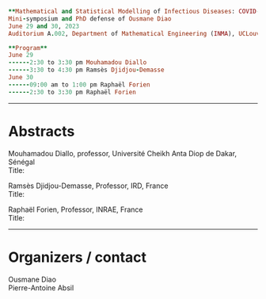 ```ruby
**Mathematical and Statistical Modelling of Infectious Diseases: COVID-19 and Malaria**
Mini-symposium and PhD defense of Ousmane Diao
June 29 and 30, 2023 
Auditorium A.002, Department of Mathematical Engineering (INMA), UCLouvain, Louvain-la-Neuve
```
```ruby
**Program**
June 29
------2:30 to 3:30 pm Mouhamadou Diallo
------3:30 to 4:30 pm Ramsès Djidjou-Demasse
June 30
------09:00 am to 1:00 pm Raphaël Forien
------2:30 to 3:30 pm Raphaël Forien
```

---
<h1>Abstracts</h1>

Mouhamadou Diallo, professor, Université Cheikh Anta Diop de Dakar, Sénégal
<br>Title:

Ramsès Djidjou-Demasse, Professor, IRD, France
<br>Title:

Raphaël Forien, Professor, INRAE, France
<br>Title:


---
<h1>Organizers / contact</h1>
Ousmane Diao
<br>Pierre-Antoine Absil




